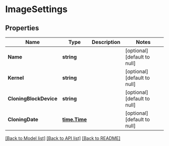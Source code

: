 # ImageSettings

## Properties
Name | Type | Description | Notes
------------ | ------------- | ------------- | -------------
**Name** | **string** |  | [optional] [default to null]
**Kernel** | **string** |  | [optional] [default to null]
**CloningBlockDevice** | **string** |  | [optional] [default to null]
**CloningDate** | [**time.Time**](time.Time.md) |  | [optional] [default to null]

[[Back to Model list]](../README.md#documentation-for-models) [[Back to API list]](../README.md#documentation-for-api-endpoints) [[Back to README]](../README.md)

